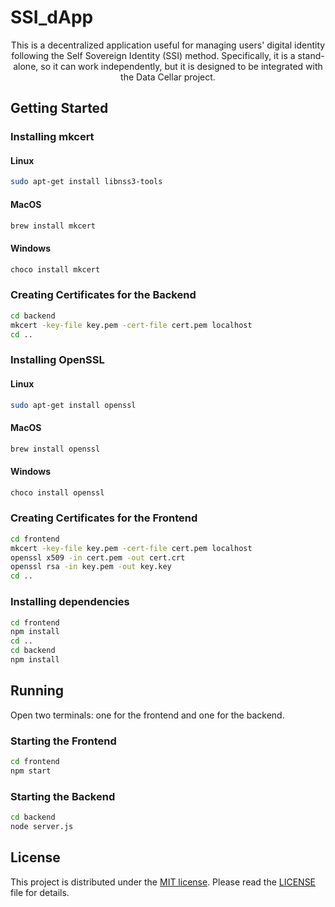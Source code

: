 # SSI_dApp

<p align="center">
This is a decentralized application useful for managing users' digital identity following the Self Sovereign Identity (SSI) method. Specifically, it is a stand-alone, so it can work independently, but it is designed to be integrated with the Data Cellar project. 
</p>

## Getting Started

### Installing mkcert

#### Linux
```bash
sudo apt-get install libnss3-tools
```

#### MacOS
```bash
brew install mkcert
```

#### Windows
```bash
choco install mkcert
```

### Creating Certificates for the Backend
```bash
cd backend
mkcert -key-file key.pem -cert-file cert.pem localhost
cd ..
```

### Installing OpenSSL

#### Linux
```bash
sudo apt-get install openssl
```

#### MacOS
```bash
brew install openssl
```

#### Windows
```bash
choco install openssl
```

### Creating Certificates for the Frontend

```bash
cd frontend
mkcert -key-file key.pem -cert-file cert.pem localhost
openssl x509 -in cert.pem -out cert.crt
openssl rsa -in key.pem -out key.key
cd ..
```

### Installing dependencies

```bash
cd frontend
npm install
cd ..
cd backend
npm install
```

## Running

Open two terminals: one for the frontend and one for the backend.

### Starting the Frontend

```bash
cd frontend
npm start
```

### Starting the Backend

```bash
cd backend
node server.js
```


## License

This project is distributed under the [MIT license](./LICENSE). Please read the [LICENSE](./LICENSE) file for details.
